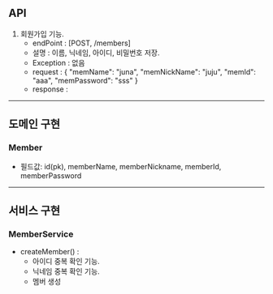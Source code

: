 ## API

1. 회원가입 기능.
    * endPoint : [POST, /members]
    * 설명 : 이름, 닉네임, 아이디, 비밀번호 저장.
    * Exception : 없음
    * request :
      {
      "memName": "juna",
      "memNickName": "juju",
      "memId": "aaa",
      "memPassword": "sss"
      }
    * response : 


---

## 도메인 구현

### Member

* 필드값: id(pk), memberName, memberNickname, memberId, memberPassword

---

## 서비스 구현

### MemberService

* createMember() : 
  * 아이디 중복 확인 기능.
  * 닉네임 중복 확인 기능.
  * 멤버 생성
